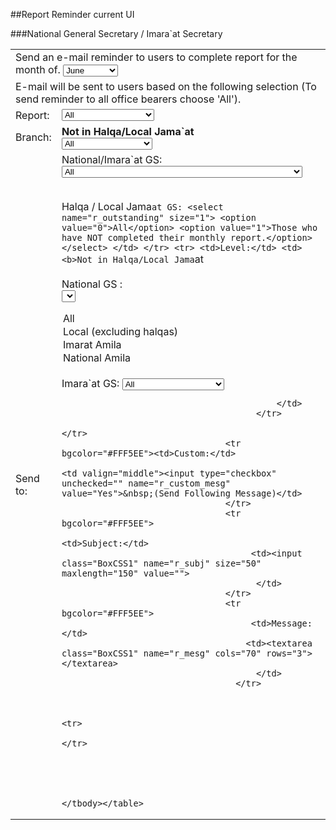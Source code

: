 ##Report Reminder current UI


###National General Secretary / Imara`at Secretary
<table width="350" border="0">
                                <tbody><tr>
                                </tr>
<tr>
                                                                                <td colspan="2">
Send an e-mail reminder to users to complete report for the month of.                                                                                  <select name="r_month" size="1">
                                                                                        <option value="01">January</option>
                                                                                        <option value="02">February</option>
                                                                                        <option value="03">March</option>
                                                                                        <option value="04">April</option>
                                                                                        <option value="05">May</option>
                                                                                        <option selected="" value="06">June</option>
                                                                                        <option value="07">July</option>
                                                                                        <option value="08">August</option>
                                                                                        <option value="09">September</option>
                                                                                        <option value="10">October</option>
                                                                                        <option value="11">November</option>
                                                                                        <option value="12">December</option>
                                                                                  </select>
                                                                                </td>
                                                                        </tr>
                                                                    <tr>
                                        <td colspan="2">E-mail will be sent to users based on the following selection (To send reminder to all office bearers choose 'All'). <br></td>
                                </tr>

  <tr>                                                                  
                                        <td>Report:</td>
                                        <td>
                                                                                <select name="report_code">
                                        <option value="all" selected="">All</option>
                                                                                                                                        <option value="SM">Add. Mal</option>
                                                                                                                                                                                        <option value="WS">Add. Waqf Jadid</option>
                                                                                                                                                                                        <option value="AN">Amin</option>
                                                                                                                                                                                        <option value="AS">Auxiliary - Ansarullah</option>
                                                                                                                                                                                        <option value="KH">Auxiliary - Khuddam</option>
                                                                                                                                                                                        <option value="LJ">Auxiliary - Lajna</option>
                                                                                                                                                                                        <option value="DT">Diyafat</option>
                                                                                                                                                                                        <option value="GS">General Secretary</option>
                                                                                                                                                                                        <option value="IA">Internal Auditor</option>
                                                                                                                                                                                        <option value="IT">Isha‘at</option>
                                                                                                                                                                                        <option value="JD">Ja’idad</option>
                                                                                                                                                                                        <option value="FE">Mal</option>
                                                                                                                                                                                        <option value="MB">Muhasib</option>
                                                                                                                                                                                        <option value="RA">Rishta Nata</option>
                                                                                                                                                                                        <option value="SB">Sam‘i wa Basari</option>
                                                                                                                                                                                        <option value="ST">San‘at-o-Tijarat</option>
                                                                                                                                                                                        <option value="TH">Tabligh</option>
                                                                                                                                                                                        <option value="TJ">Tahrik Jadid</option>
                                                                                                                                                                                        <option value="TT">Tarbiyat</option>
                                                                                                                                                                                        <option value="TM">Ta‘lim</option>
                                                                                                                                                                                        <option value="TI">Ta‘limul Qur’an</option>
                                                                                                                                                                                        <option value="UK">Umur Kharijiyya</option>
                                                                                                                                                                                        <option value="UA">Umur ‘Amma</option>
                                                                                                                                                                                        <option value="VP">Vice President</option>
                                                                                                                                                                                        <option value="WJ">Waqf Jadid</option>
                                                                                                                                                                                        <option value="WN">Waqf Nau</option>
                                                                                                                                                                                        <option value="WA">Wasaya</option>
                                                                                                                                                                                        <option value="ZT">Zira‘at</option>
                                                                                                                                                                         </select>
                                                                                </td>
                                                                        </tr>
                                                                                                                                                                                                                         <tr>
                                        <td>Branch:</td>
                                                                                        <td>
<b>Not in Halqa/Local Jama`at</b>                                                                                          
<br/>                                                                                                                                                                                 <select name="branch">
                                                                                         <option value="all" selected="">All</option>
                                                                                                                                                                                                                                                                                           <option value="AFD">Abbotsford</option>
                                                                                                                                                                                                                                                                                                  <option value="BAR">Barrie</option>
                                                                                                                                                                                                                                                                                                  <option value="BRD">Bradford</option>
                                                                                                                                                                                                                                                                                                  <option value="BRT">Brantford</option>
                                                                                                                                                                                                                                                                                                  <option value="BUR">Burlington</option>
                                                                                                                                                                                                                                                                                                  <option value="CA">Canada</option>
                                                                                                                                                                                                                                                                                                  <option value="CWL">Cornwall</option>
                                                                                                                                                                                                                                                                                                  <option value="DUR">Durham</option>
                                                                                                                                                                                                                                                                                                  <option value="EDM">Edmonton</option>
                                                                                                                                                                                                                                                                                                  <option value="FMY">Fort McMurray</option>
                                                                                                                                                                                                                                                                                                  <option value="GPE">Grande Prairie</option>
                                                                                                                                                                                                                                                                                                  <option value="HFX">Halifax</option>
                                                                                                                                                                                                                                                                                                  <option value="HMN">Hamilton North</option>
                                                                                                                                                                                                                                                                                                  <option value="HMS">Hamilton South</option>
                                                                                                                                                                                                                                                                                                  <option value="IBN">Imarat Brampton</option>
                                                                                                                                                                                                                                                                                                  <option value="CAL">Imarat Calgary</option>
                                                                                                                                                                                                                                                                                                  <option value="IMA">Imarat Mississauga</option>
                                                                                                                                                                                                                                                                                                  <option value="IPV">Imarat Peace Village</option>
                                                                                                                                                                                                                                                                                                  <option value="ITO">Imarat Toronto</option>
                                                                                                                                                                                                                                                                                                  <option value="IVR">Imarat Vancouver</option>
                                                                                                                                                                                                                                                                                                  <option value="IVN">Imarat Vaughan</option>
                                                                                                                                                                                                                                                                                                  <option value="KIN">Kingston</option>
                                                                                                                                                                                                                                                                                                  <option value="KHW">Kitchener Waterloo</option>
                                                                                                                                                                                                                                                                                                  <option value="LYD">Lloydminster</option>
                                                                                                                                                                                                                                                                                                  <option value="LDN">London</option>
                                                                                                                                                                                                                                                                                                  <option value="MKM">Markham</option>
                                                                                                                                                                                                                                                                                                  <option value="MIL">Milton-Georgetown</option>
                                                                                                                                                                                                                                                                                                  <option value="MTC">Montreal Center</option>
                                                                                                                                                                                                                                                                                                  <option value="MTE">Montreal East</option>
                                                                                                                                                                                                                                                                                                  <option value="MTW">Montreal West</option>
                                                                                                                                                                                                                                                                                                  <option value="MOJ">Moosejaw</option>
                                                                                                                                                                                                                                                                                                  <option value="NFD">Newfoundland</option>
                                                                                                                                                                                                                                                                                                  <option value="NEW">Newmarket</option>
                                                                                                                                                                                                                                                                                                  <option value="OAK">Oakville</option>
                                                                                                                                                                                                                                                                                                  <option value="OTW">Ottawa</option>
                                                                                                                                                                                                                                                                                                  <option value="PBH">Peterborough</option>
                                                                                                                                                                                                                                                                                                  <option value="PRG">Prince George</option>
                                                                                                                                                                                                                                                                                                  <option value="QCC">Quebec City</option>
                                                                                                                                                                                                                                                                                                  <option value="REG">Regina</option>
                                                                                                                                                                                                                                                                                                  <option value="RHL">Richmond Hill</option>
                                                                                                                                                                                                                                                                                                  <option value="SAA">Salmon Arm</option>
                                                                                                                                                                                                                                                                                                  <option value="SKN">Saskatoon North</option>
                                                                                                                                                                                                                                                                                                  <option value="SKS">Saskatoon South</option>
                                                                                                                                                                                                                                                                                                  <option value="STC">St. Catharines</option>
                                                                                                                                                                                                                                                                                                  <option value="SUD">Sudbury</option>
                                                                                                                                                                                                                                                                                                  <option value="NSK">Sydney-Nova Scotia</option>
                                                                                                                                                                                                                                                                                                  <option value="TER">Terrace</option>
                                                                                                                                                                                                                                                                                                  <option value="THN">Thompson</option>
                                                                                                                                                                                                                                                                                                  <option value="WDS">Windsor</option>
                                                                                                                                                                                                                                                                                                  <option value="WIN">Winnipeg</option>
                                                                                                                                                                                                                                                                                                  <option value="YNF">Yellowknife</option>
                                                                                                                                                                                                </select>
</td>
                                                                                  </tr>
                                                                                                                                                <tr>
                                                                                <td>Send to:</td>
                                                                                <td>
 National/Imara`at GS:                                                                                 <select name="r_outstanding" size="1">
                                                                                         <option value="0">All</option>
                                                                                        <option value="1">Those who have NOT completed report.</option>
                                                                                                                                <option value="2">Branch Presidents who have NOT verified reports.</option>
                                                                                            <option value="3">National/Imarat Secretaries who have NOT Received  reports.</option>
                                                                                                                                                                     </select>

<br/>                                                                                                                                                            Halqa / Local Jama`at GS:
                                                                                                                                                                     <select name="r_outstanding" size="1">
                                                                                         <option value="0">All</option>
                                                                                        <option value="1">Those who have NOT completed their monthly report.</option>
										                                                                                 </select>
                                          </td>
                                      </tr>
                                                                                                                                                                                                                                <tr>
                                            <td>Level:</td>
                                            <td>
<b>Not in Halqa/Local Jama`at</b><br/>                                            
 National GS :                                           
 <select name="r_level" size="1">
<option value="all" selected="">All</option>
                                                                                        <option value="L">Local (excluding halqas)</option>
                                                                                        <option value="I">Imarat Amila</option>
                                                                                                                        <option value="N">National Amila</option>
                                                                                     </select> 
<br/>                                                                           Imara`at GS:
<select name="r_level" size="1">
<option value="all" selected="">All</option>
												
<option value="L">Local (including halqas)</option>

<option value="I">Imarat Amila</option>
                                      
</select>


                                              </td>
                                          </tr>
                                                                                                                </tr>
                                    <tr bgcolor="#FFF5EE"><td>Custom:</td>
                                                                        <td valign="middle"><input type="checkbox" unchecked="" name="r_custom_mesg" value="Yes">&nbsp;(Send Following Message)</td>
                                    </tr>
                                    <tr bgcolor="#FFF5EE">
                                                                                <td>Subject:</td>
                                         <td><input class="BoxCSS1" name="r_subj" size="50" maxlength="150" value="">
                                          </td>
                                    </tr>
                                    <tr bgcolor="#FFF5EE">
                                         <td>Message:</td>
                                        <td><textarea class="BoxCSS1" name="r_mesg" cols="70" rows="3"></textarea>
                                          </td>
                                      </tr>

                                    
                                                                        <tr>
                                                                                                                                                        </tr>
                                                                        



                                                                                              </tbody></table>